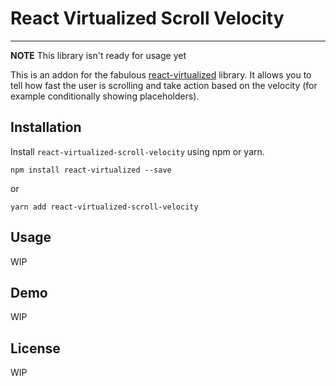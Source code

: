 # React Virtualized Scroll Velocity
---------------------------------
**NOTE** This library isn't ready for usage yet

This is an addon for the fabulous [react-virtualized](https://github.com/bvaughn/react-virtualized) library. It allows
you to tell how fast the user is scrolling and take action based on the velocity (for example conditionally showing placeholders).

## Installation

Install `react-virtualized-scroll-velocity` using npm or yarn.

```shell
npm install react-virtualized --save
```

or

```shell
yarn add react-virtualized-scroll-velocity
```

## Usage

WIP


## Demo

WIP


## License

WIP
